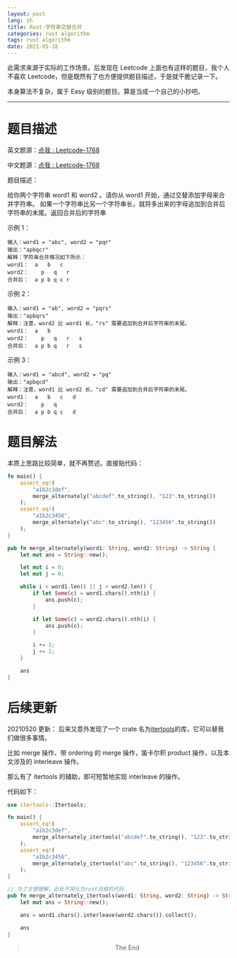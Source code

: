 ```yaml
---
layout: post
lang: zh
title: Rust-字符串交替合并
categories: rust algorithm
tags: rust algorithm
date: 2021-05-18
---
```


<p class="intro"><span class="dropcap">此</span>需求来源于实际的工作场景。后发现在 Leetcode 上面也有这样的题目，我个人不喜欢 Leetcode，但是既然有了也方便提供题目描述，于是就干脆记录一下。</p>

本身算法不复杂，属于 Easy 级别的题目。算是当成一个自己的小抄吧。

------------------

# 题目描述

英文题源：[点我 : Leetcode-1768](https://leetcode.com/problems/merge-strings-alternately/)

中文题源：[点我 : Leetcode-1768](https://leetcode-cn.com/problems/merge-strings-alternately/)

题目描述：

给你两个字符串 word1 和 word2 。请你从 word1 开始，通过交替添加字母来合并字符串。
如果一个字符串比另一个字符串长，就将多出来的字母追加到合并后字符串的末尾。返回合并后的字符串 

示例 1：

```
输入：word1 = "abc", word2 = "pqr"
输出："apbqcr"
解释：字符串合并情况如下所示：
word1：  a   b   c
word2：    p   q   r
合并后：  a p b q c r
```

示例 2：

```
输入：word1 = "ab", word2 = "pqrs"
输出："apbqrs"
解释：注意，word2 比 word1 长，"rs" 需要追加到合并后字符串的末尾。
word1：  a   b 
word2：    p   q   r   s
合并后：  a p b q   r   s
```

示例 3：
```
输入：word1 = "abcd", word2 = "pq"
输出："apbqcd"
解释：注意，word1 比 word2 长，"cd" 需要追加到合并后字符串的末尾。
word1：  a   b   c   d
word2：    p   q 
合并后：  a p b q c   d
```

# 题目解法

本质上思路比较简单，就不再赘述。直接贴代码：

```rust
fn main() {
    assert_eq!(
        "a1b2c3def",
        merge_alternately("abcdef".to_string(), "123".to_string())
    );
    assert_eq!(
        "a1b2c3456",
        merge_alternately("abc".to_string(), "123456".to_string())
    );
}

pub fn merge_alternately(word1: String, word2: String) -> String {
    let mut ans = String::new();

    let mut i = 0;
    let mut j = 0;

    while i < word1.len() || j < word2.len() {
        if let Some(c) = word1.chars().nth(i) {
            ans.push(c);
        }

        if let Some(c) = word2.chars().nth(i) {
            ans.push(c);
        }

        i += 1;
        j += 1;
    }

    ans
}
```

# 后续更新

20210520 更新：
后来又意外发现了一个 crate 名为[itertools](https://docs.rs/itertools/)的库，它可以替我们做很多事情。

比如 merge 操作、带 ordering 的 merge 操作，笛卡尔积 product 操作，以及本文涉及的 interleave 操作。

那么有了 itertools 的辅助，即可短暂地实现 interleave 的操作。

代码如下：

```rust
use itertools::Itertools;

fn main() {
    assert_eq!(
        "a1b2c3def",
        merge_alternately_itertools("abcdef".to_string(), "123".to_string())
    );
    assert_eq!(
        "a1b2c3456",
        merge_alternately_itertools("abc".to_string(), "123456".to_string())
    );
}

// 为了方便理解，此处不简化为rust风格的代码
pub fn merge_alternately_itertools(word1: String, word2: String) -> String {
    let mut ans = String::new();

    ans = word1.chars().interleave(word2.chars()).collect();

    ans
}
```

<center><blockquote>The End</blockquote></center>